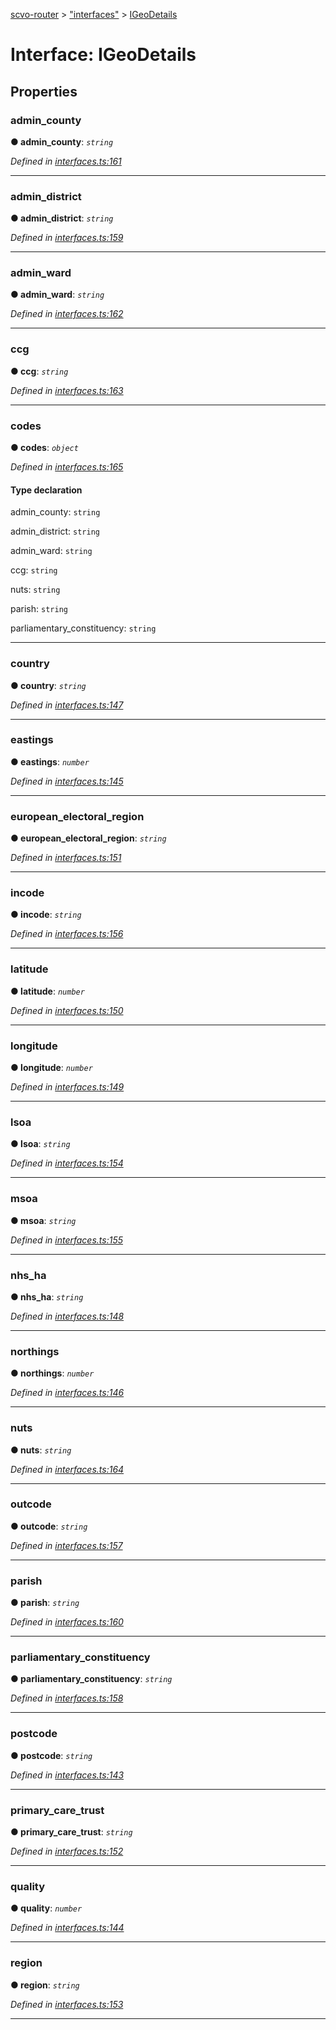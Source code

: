 [scvo-router](../README.md) > ["interfaces"](../modules/_interfaces_.md) > [IGeoDetails](../interfaces/_interfaces_.igeodetails.md)



# Interface: IGeoDetails


## Properties
<a id="admin_county"></a>

###  admin_county

**●  admin_county**:  *`string`* 

*Defined in [interfaces.ts:161](https://github.com/scvodigital/scvo-router/blob/cf1da63/src/interfaces.ts#L161)*





___

<a id="admin_district"></a>

###  admin_district

**●  admin_district**:  *`string`* 

*Defined in [interfaces.ts:159](https://github.com/scvodigital/scvo-router/blob/cf1da63/src/interfaces.ts#L159)*





___

<a id="admin_ward"></a>

###  admin_ward

**●  admin_ward**:  *`string`* 

*Defined in [interfaces.ts:162](https://github.com/scvodigital/scvo-router/blob/cf1da63/src/interfaces.ts#L162)*





___

<a id="ccg"></a>

###  ccg

**●  ccg**:  *`string`* 

*Defined in [interfaces.ts:163](https://github.com/scvodigital/scvo-router/blob/cf1da63/src/interfaces.ts#L163)*





___

<a id="codes"></a>

###  codes

**●  codes**:  *`object`* 

*Defined in [interfaces.ts:165](https://github.com/scvodigital/scvo-router/blob/cf1da63/src/interfaces.ts#L165)*


#### Type declaration




 admin_county: `string`






 admin_district: `string`






 admin_ward: `string`






 ccg: `string`






 nuts: `string`






 parish: `string`






 parliamentary_constituency: `string`







___

<a id="country"></a>

###  country

**●  country**:  *`string`* 

*Defined in [interfaces.ts:147](https://github.com/scvodigital/scvo-router/blob/cf1da63/src/interfaces.ts#L147)*





___

<a id="eastings"></a>

###  eastings

**●  eastings**:  *`number`* 

*Defined in [interfaces.ts:145](https://github.com/scvodigital/scvo-router/blob/cf1da63/src/interfaces.ts#L145)*





___

<a id="european_electoral_region"></a>

###  european_electoral_region

**●  european_electoral_region**:  *`string`* 

*Defined in [interfaces.ts:151](https://github.com/scvodigital/scvo-router/blob/cf1da63/src/interfaces.ts#L151)*





___

<a id="incode"></a>

###  incode

**●  incode**:  *`string`* 

*Defined in [interfaces.ts:156](https://github.com/scvodigital/scvo-router/blob/cf1da63/src/interfaces.ts#L156)*





___

<a id="latitude"></a>

###  latitude

**●  latitude**:  *`number`* 

*Defined in [interfaces.ts:150](https://github.com/scvodigital/scvo-router/blob/cf1da63/src/interfaces.ts#L150)*





___

<a id="longitude"></a>

###  longitude

**●  longitude**:  *`number`* 

*Defined in [interfaces.ts:149](https://github.com/scvodigital/scvo-router/blob/cf1da63/src/interfaces.ts#L149)*





___

<a id="lsoa"></a>

###  lsoa

**●  lsoa**:  *`string`* 

*Defined in [interfaces.ts:154](https://github.com/scvodigital/scvo-router/blob/cf1da63/src/interfaces.ts#L154)*





___

<a id="msoa"></a>

###  msoa

**●  msoa**:  *`string`* 

*Defined in [interfaces.ts:155](https://github.com/scvodigital/scvo-router/blob/cf1da63/src/interfaces.ts#L155)*





___

<a id="nhs_ha"></a>

###  nhs_ha

**●  nhs_ha**:  *`string`* 

*Defined in [interfaces.ts:148](https://github.com/scvodigital/scvo-router/blob/cf1da63/src/interfaces.ts#L148)*





___

<a id="northings"></a>

###  northings

**●  northings**:  *`number`* 

*Defined in [interfaces.ts:146](https://github.com/scvodigital/scvo-router/blob/cf1da63/src/interfaces.ts#L146)*





___

<a id="nuts-1"></a>

###  nuts

**●  nuts**:  *`string`* 

*Defined in [interfaces.ts:164](https://github.com/scvodigital/scvo-router/blob/cf1da63/src/interfaces.ts#L164)*





___

<a id="outcode"></a>

###  outcode

**●  outcode**:  *`string`* 

*Defined in [interfaces.ts:157](https://github.com/scvodigital/scvo-router/blob/cf1da63/src/interfaces.ts#L157)*





___

<a id="parish-1"></a>

###  parish

**●  parish**:  *`string`* 

*Defined in [interfaces.ts:160](https://github.com/scvodigital/scvo-router/blob/cf1da63/src/interfaces.ts#L160)*





___

<a id="parliamentary_constituency-1"></a>

###  parliamentary_constituency

**●  parliamentary_constituency**:  *`string`* 

*Defined in [interfaces.ts:158](https://github.com/scvodigital/scvo-router/blob/cf1da63/src/interfaces.ts#L158)*





___

<a id="postcode"></a>

###  postcode

**●  postcode**:  *`string`* 

*Defined in [interfaces.ts:143](https://github.com/scvodigital/scvo-router/blob/cf1da63/src/interfaces.ts#L143)*





___

<a id="primary_care_trust"></a>

###  primary_care_trust

**●  primary_care_trust**:  *`string`* 

*Defined in [interfaces.ts:152](https://github.com/scvodigital/scvo-router/blob/cf1da63/src/interfaces.ts#L152)*





___

<a id="quality"></a>

###  quality

**●  quality**:  *`number`* 

*Defined in [interfaces.ts:144](https://github.com/scvodigital/scvo-router/blob/cf1da63/src/interfaces.ts#L144)*





___

<a id="region"></a>

###  region

**●  region**:  *`string`* 

*Defined in [interfaces.ts:153](https://github.com/scvodigital/scvo-router/blob/cf1da63/src/interfaces.ts#L153)*





___



